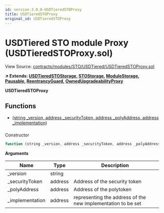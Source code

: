```yaml
---
id: version-3.0.0-USDTieredSTOProxy
title: USDTieredSTOProxy
original_id: USDTieredSTOProxy
---
```


# USDTiered STO module Proxy (USDTieredSTOProxy.sol)

View Source: [contracts/modules/STO/USDTiered/USDTieredSTOProxy.sol](../../contracts/modules/STO/USDTiered/USDTieredSTOProxy.sol)

**↗ Extends: [USDTieredSTOStorage](USDTieredSTOStorage.md), [STOStorage](STOStorage.md), [ModuleStorage](ModuleStorage.md), [Pausable](Pausable.md), [ReentrancyGuard](ReentrancyGuard.md), [OwnedUpgradeabilityProxy](OwnedUpgradeabilityProxy.md)**

**USDTieredSTOProxy**

## Functions

- [(string _version, address _securityToken, address _polyAddress, address _implementation)](#)

### 

Constructor

```js
function (string _version, address _securityToken, address _polyAddress, address _implementation) public nonpayable ModuleStorage 
```

**Arguments**

| Name        | Type           | Description  |
| ------------- |------------- | -----|
| _version | string |  | 
| _securityToken | address | Address of the security token | 
| _polyAddress | address | Address of the polytoken | 
| _implementation | address | representing the address of the new implementation to be set | 

